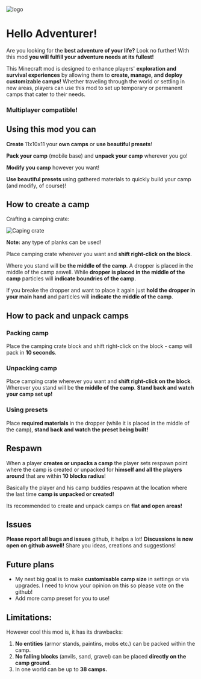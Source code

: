 ![logo](https://cdn.modrinth.com/data/cached_images/ae157ca2575447ae8d6051fa07513e33377ff38d.png)

# **Hello Adventurer!**
  Are you looking for the **best adventure of your life?** Look no further! With this mod **you will fulfill your adventure needs at its fullest!**
  
This Minecraft mod is designed to enhance players' **exploration and survival experiences** by allowing them to **create, manage, and deploy customizable camps!** Whether traveling through the world or settling in new areas, players can use this mod to set up temporary or permanent camps that cater to their needs.
  
### **Multiplayer compatible!**
## **Using this mod you can**
**Create** 11x10x11 your **own camps** or **use beautiful presets**!

**Pack your camp** (mobile base) and **unpack your camp** wherever you go!

**Modify you camp** however you want!

**Use beautiful presets** using gathered materials to quickly build your camp (and modify, of course)!

## How to create a camp
Crafting a camping crate:

![Caping crate](https://cdn.modrinth.com/data/cached_images/d1b87623d87d170959d069c6bc76b13653d0e786.png)

**Note:** any type of planks can be used!

Place camping crate wherever you want and **shift right-click on the block**.

Where you stand will be **the middle of the camp**.
A dropper is placed in the middle of the camp aswell. While **dropper is placed in the middle of the camp** particles will **indicate boundries of the camp**.

If you breake the dropper and want to place it again just **hold the dropper in your main hand** and particles will **indicate the middle of the camp**.

## How to pack and unpack camps

### Packing camp
Place the camping crate block and shift right-click on the block - camp will pack in **10 seconds**.


### Unpacking camp

Place camping crate wherever you want and **shift right-click on the block**. Wherever you stand will be **the middle of the camp**. **Stand back and watch your camp set up!**

### Using presets

Place **required materials** in the dropper (while it is placed in the middle of the camp), **stand back and watch the preset being built!**

## Respawn

When a player **creates or unpacks a camp** the player sets respawn point where the camp is created or unpacked for **himself and all the players around** that are within **10 blocks radius**!

Basically the player and his camp buddies respawn at the location where the last time **camp is unpacked or created!**

Its recommended to create and unpack camps on **flat and open areas!**

## Issues

**Please report all bugs and issues** github, it helps a lot!
**Discussions is now open on github aswell!** Share you ideas, creations and suggestions!

## Future plans

- My next big goal is to make **customisable camp size** in settings or via upgrades. I need to know your opinion on this so please vote on the github!
- Add more camp preset for you to use!

## Limitations:

However cool this mod is, it has its drawbacks:
1. **No entities** (armor stands, paintins, mobs etc.) can be packed within the camp.
2. **No falling blocks** (anvils, sand, gravel) can be placed **directly on the camp ground**.
3. In one world can be up to **38 camps.**
